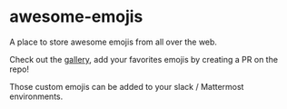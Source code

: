 # awesome-emojis
A place to store awesome emojis from all over the web.

Check out the [gallery](https://fchabouis.github.io/awesome-emojis/gallery.html), add your favorites emojis by creating a PR on the repo!

Those custom emojis can be added to your slack / Mattermost environments. 
